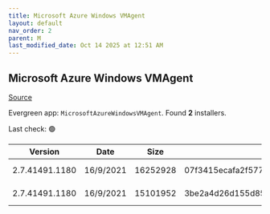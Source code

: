 ```yaml
---
title: Microsoft Azure Windows VMAgent
layout: default
nav_order: 2
parent: M
last_modified_date: Oct 14 2025 at 12:51 AM
---
```


## Microsoft Azure Windows VMAgent

[Source](https://learn.microsoft.com/en-us/azure/virtual-machines/extensions/agent-windows)

Evergreen app: `MicrosoftAzureWindowsVMAgent`. Found **2** installers.

Last check: 🟢

| Version        | Date      | Size     | Sha256                                                           | Architecture | InstallerType | Type | URI                                                                                                                                                                                                                                                                                                    |
| -------------- | --------- | -------- | ---------------------------------------------------------------- | ------------ | ------------- | ---- | ------------------------------------------------------------------------------------------------------------------------------------------------------------------------------------------------------------------------------------------------------------------------------------------------------ |
| 2.7.41491.1180 | 16/9/2021 | 16252928 | 07f3415ecafa2f5776231d164b5faf4e7153c75269fa16be1047bc1e4cb6497f | ARM64        | Default       | msi  | [https://github.com/Azure/WindowsVMAgent/releases/download/2.7.41491.1180AMD64%26ARM64/WindowsAzureVmAgent.arm64_2.7.41491.1180_2510011180.fre.msi](https://github.com/Azure/WindowsVMAgent/releases/download/2.7.41491.1180AMD64%26ARM64/WindowsAzureVmAgent.arm64_2.7.41491.1180_2510011180.fre.msi) |
| 2.7.41491.1180 | 16/9/2021 | 15101952 | 3be2a4d26d155d8594cd3da84b0c001d9a9cc0798a2050da8d087a2f122ae520 | x64          | Default       | msi  | [https://github.com/Azure/WindowsVMAgent/releases/download/2.7.41491.1180AMD64%26ARM64/WindowsAzureVmAgent.amd64_2.7.41491.1180_2510011180.fre.msi](https://github.com/Azure/WindowsVMAgent/releases/download/2.7.41491.1180AMD64%26ARM64/WindowsAzureVmAgent.amd64_2.7.41491.1180_2510011180.fre.msi) |
